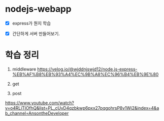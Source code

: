 # nodejs-webapp

- [x] express가 뭔지 학습
- [x] 간단하게 서버 만들어보기.


# 학습 정리
1. middleware
https://velog.io/@wjddnjswjd12/node.js-express-%EB%AF%B8%EB%93%A4%EC%9B%A8%EC%96%B4%EB%9E%80

2. get

3. post

https://www.youtube.com/watch?v=o4RLiTIOfhQ&list=PL_cUvD4qzbkwp6pxx27pqgohrsP8v1Wj2&index=4&ab_channel=AnsontheDeveloper